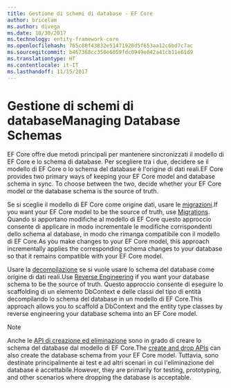 ```yaml
---
title: Gestione di schemi di database - EF Core
author: bricelam
ms.author: divega
ms.date: 10/30/2017
ms.technology: entity-framework-core
ms.openlocfilehash: 765c80f43832e51471928d5f653aa12c6bd7c7ac
ms.sourcegitcommit: b467368cc350e6059fdc0949e042a41cb11e61d9
ms.translationtype: HT
ms.contentlocale: it-IT
ms.lasthandoff: 11/15/2017
---
```

# <a name="managing-database-schemas"></a><span data-ttu-id="9d4ca-102">Gestione di schemi di database</span><span class="sxs-lookup"><span data-stu-id="9d4ca-102">Managing Database Schemas</span></span>
<span data-ttu-id="9d4ca-103">EF Core offre due metodi principali per mantenere sincronizzati il modello di EF Core e lo schema di database. Per scegliere tra i due, decidere se il modello di EF Core o lo schema del database è l'origine di dati reali.</span><span class="sxs-lookup"><span data-stu-id="9d4ca-103">EF Core provides two primary ways of keeping your EF Core model and database schema in sync. To choose between the two, decide whether your EF Core model or the database schema is the source of truth.</span></span>

<span data-ttu-id="9d4ca-104">Se si sceglie il modello di EF Core come origine dati, usare le [migrazioni][1].</span><span class="sxs-lookup"><span data-stu-id="9d4ca-104">If you want your EF Core model to be the source of truth, use [Migrations][1].</span></span> <span data-ttu-id="9d4ca-105">Quando si apportano modifiche al modello di EF Core questo approccio consente di applicare in modo incrementale le modifiche corrispondenti dello schema al database, in modo che rimanga compatibile con il modello di EF Core.</span><span class="sxs-lookup"><span data-stu-id="9d4ca-105">As you make changes to your EF Core model, this approach incrementally applies the corresponding schema changes to your database so that it remains compatible with your EF Core model.</span></span>

<span data-ttu-id="9d4ca-106">Usare la [decompilazione][2] se si vuole usare lo schema del database come origine di dati reali.</span><span class="sxs-lookup"><span data-stu-id="9d4ca-106">Use [Reverse Engineering][2] if you want your database schema to be the source of truth.</span></span> <span data-ttu-id="9d4ca-107">Questo approccio consente di eseguire lo scaffolding di un elemento DbContext e delle classi del tipo di entità decompilando lo schema del database in un modello di EF Core.</span><span class="sxs-lookup"><span data-stu-id="9d4ca-107">This approach allows you to scaffold a DbContext and the entity type classes by reverse engineering your database schema into an EF Core model.</span></span>

> [!NOTE]
> <span data-ttu-id="9d4ca-108">Anche le [API di creazione ed eliminazione][3] sono in grado di creare lo schema del database dal modello di EF Core.</span><span class="sxs-lookup"><span data-stu-id="9d4ca-108">The [create and drop APIs][3] can also create the database schema from your EF Core model.</span></span> <span data-ttu-id="9d4ca-109">Tuttavia, sono destinate principalmente ai test e ad altri scenari in cui l'eliminazione del database è accettabile.</span><span class="sxs-lookup"><span data-stu-id="9d4ca-109">However, they are primarily for testing, prototyping, and other scenarios where dropping the database is acceptable.</span></span>


  [1]: migrations/index.md
  [2]: scaffolding.md
  [3]: ensure-created.md
